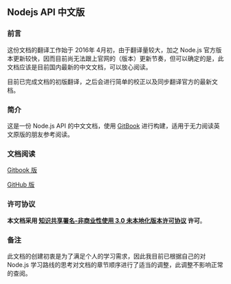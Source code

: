 ## Nodejs API 中文版

### 前言

这份文档的翻译工作始于 2016年 4月初，由于翻译量较大，加之 Node.js 官方版本更新较快，因而目前尚无法跟上官网的（版本）更新节奏，但可以确定的是，此文档应该是目前国内最新的中文文档，可以放心阅读。

目前已完成文档的初版翻译，之后会进行简单的校正以及同步翻译官方的最新文档。

### 简介

这是一份 Node.js API 的中文文档，使用 [GitBook](https://github.com/GitbookIO/gitbook) 进行构建，适用于无力阅读英文原版的朋友参考阅读。

### 文档阅读

[Gitbook 版](https://nodejs.xiangfa.org)

[GitHub 版](https://github.com/amery2010/nodejs-api-doc-cn/blob/master/SUMMARY.md)

### 许可协议

**本文档采用 [知识共享署名-非商业性使用 3.0 未本地化版本许可协议](http://creativecommons.org/licenses/by-nc/3.0/deed.zh) 许可**。

### 备注

此文档的创建初衷是为了满足个人的学习需求，因此我目前已根据自己的对 Node.js 学习路线的思考对文档的章节顺序进行了适当的调整，此调整不影响正常的查阅。